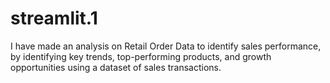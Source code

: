 # streamlit.1
I have made an analysis on Retail Order Data to identify sales performance, by identifying key trends, top-performing products, and growth opportunities using a dataset of sales transactions.

